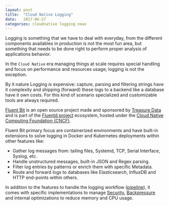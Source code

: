 ```yaml
---
layout: post
title:  "Cloud Native Logging"
date:   2017-06-27
categories: cloudnative logging news
---
```


Logging is something that we have to deal with everyday, from the different components availables in production is not the most fun area, but something that needs to be done right to perform proper analysis of applications behavior.

In the `Cloud Native` era managing things at scale requires special handling and focus on performance and resources usage; logging is not the exception.

By it nature Logging _is_ expensive: capture, parsing and filtering strings have it complexity and shipping (forward) these logs to a backend like a database have it own costs. For this kind of scenario specialized and customizable tools are always required.

[Fluent Bit](http://fluentbit.io) is an open source project made and sponsored by [Treasure Data](https://www.treasuredata.com) and is part of the [Fluentd project](http://www.fluentd.org) ecosystem, hosted under the [Cloud Native Computing Foundation (CNCF)](http://cncf.io).

Fluent Bit primary focus are containerized environments and have built-in extensions to solve logging in Docker and Kubernetes deployments within other features like:

- Gather log messages from: tailing files, Systemd, TCP, Serial Interface, Syslog, etc.
- Handle unstructured messages, built-in JSON and Regex parsing.
- Filter log entries by patterns or enrich them with specific Metadata.
- Route and forward logs to databases like Elasticsearch, InfluxDB and HTTP end-points within others.

In addition to the features to handle the logging workflow ([pipeline](http://fluentbit.io/documentation/0.11/getting_started/)), it comes with specific implementations to manage [Security](http://fluentbit.io/documentation/0.11/configuration/tls_ssl.html), [Backpressure](http://fluentbit.io/documentation/0.11/configuration/backpressure.html) and internal optimizations to reduce memory and CPU usage.

